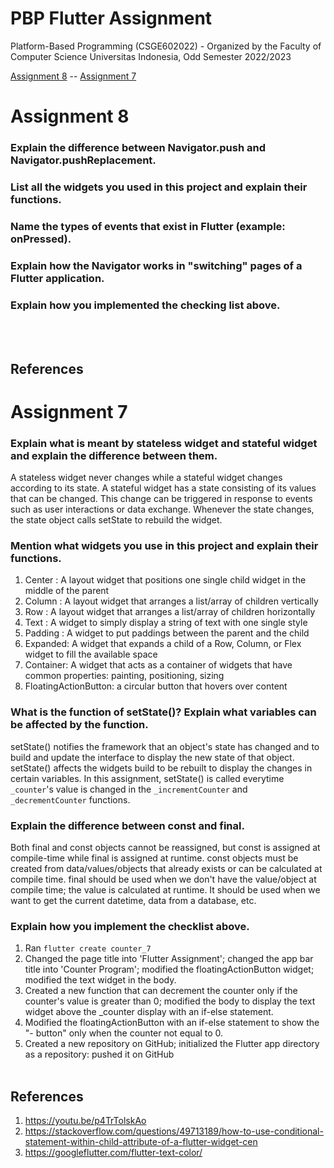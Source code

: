# PBP Flutter Assignment

Platform-Based Programming (CSGE602022) - Organized by the Faculty of Computer Science Universitas Indonesia, Odd Semester 2022/2023

[Assignment 8](#assignment-8) -- [Assignment 7](#assignment-7)

# Assignment 8
### Explain the difference between Navigator.push and Navigator.pushReplacement.

### List all the widgets you used in this project and explain their functions.

### Name the types of events that exist in Flutter (example: onPressed).

### Explain how the Navigator works in "switching" pages of a Flutter application.

### Explain how you implemented the checking list above.

<br><br>
## References

# Assignment 7
### Explain what is meant by stateless widget and stateful widget and explain the difference between them.
A stateless widget never changes while a stateful widget changes according to its state. A stateful widget has a state consisting of its values that can be changed. This change can be triggered in response to events such as user interactions or data exchange. Whenever the state changes, the state object calls setState to rebuild the widget.

### Mention what widgets you use in this project and explain their functions.
1. Center  : A layout widget that positions one single child widget in the middle of the parent
2. Column  : A layout widget that arranges a list/array of children vertically
3. Row     : A layout widget that arranges a list/array of children horizontally
4. Text    : A widget to simply display a string of text with one single style
5. Padding : A widget to put paddings between the parent and the child
6. Expanded: A widget that expands a child of a Row, Column, or Flex widget to fill the available space
7. Container: A widget that acts as a container of widgets that have common properties: painting, positioning, sizing
8. FloatingActionButton: a circular button that hovers over content

### What is the function of setState()? Explain what variables can be affected by the function.
setState() notifies the framework that an object's state has changed and to build and update the interface to display the new state of that object. setState() affects the widgets build to be rebuilt to display the changes in certain variables. In this assignment, setState() is called everytime `_counter`'s value is changed in the `_incrementCounter` and `_decrementCounter` functions.

### Explain the difference between const and final.
Both final and const objects cannot be reassigned, but const is assigned at compile-time while final is assigned at runtime. const objects must be created from data/values/objects that already exists or can be calculated at compile time. final should be used when we don't have the value/object at compile time; the value is calculated at runtime. It should be used when we want to get the current datetime, data from a database, etc.

### Explain how you implement the checklist above.
1. Ran `flutter create counter_7`
2. Changed the page title into 'Flutter Assignment'; changed the app bar title into 'Counter Program'; modified the floatingActionButton widget; modified the text widget in the body.
3. Created a new function that can decrement the counter only if the counter's value is greater than 0; modified the body to display the text widget above the _counter display with an if-else statement.
4. Modified the floatingActionButton with an if-else statement to show the "- button" only when the counter not equal to 0.
5. Created a new repository on GitHub; initialized the Flutter app directory as a repository: pushed it on GitHub
<br><br>
## References
1. https://youtu.be/p4TrTolskAo
2. https://stackoverflow.com/questions/49713189/how-to-use-conditional-statement-within-child-attribute-of-a-flutter-widget-cen
3. https://googleflutter.com/flutter-text-color/
